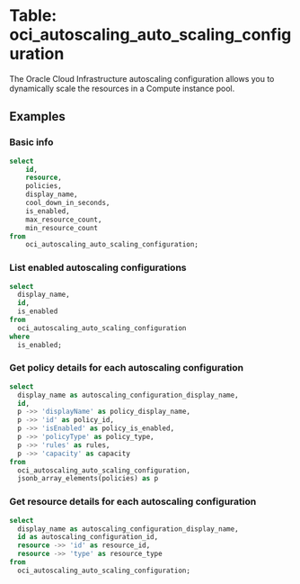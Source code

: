 # Table: oci_autoscaling_auto_scaling_configuration

The Oracle Cloud Infrastructure autoscaling configuration allows you to dynamically scale the resources in a Compute instance pool.

## Examples

### Basic info

```sql
select
    id,
    resource,
    policies,
    display_name,
    cool_down_in_seconds,
    is_enabled,
    max_resource_count,
    min_resource_count
from
    oci_autoscaling_auto_scaling_configuration;
```

### List enabled autoscaling configurations

```sql
select
  display_name,
  id,
  is_enabled
from
  oci_autoscaling_auto_scaling_configuration
where
  is_enabled;
```


### Get policy details for each autoscaling configuration

```sql
select
  display_name as autoscaling_configuration_display_name,
  id,
  p ->> 'displayName' as policy_display_name,
  p ->> 'id' as policy_id,
  p ->> 'isEnabled' as policy_is_enabled,
  p ->> 'policyType' as policy_type,
  p ->> 'rules' as rules,
  p ->> 'capacity' as capacity
from
  oci_autoscaling_auto_scaling_configuration,
  jsonb_array_elements(policies) as p
```


### Get resource details for each autoscaling configuration

```sql
select
  display_name as autoscaling_configuration_display_name,
  id as autoscaling_configuration_id,
  resource ->> 'id' as resource_id,
  resource ->> 'type' as resource_type
from
  oci_autoscaling_auto_scaling_configuration;
```
